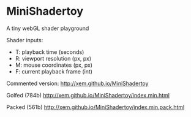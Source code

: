 MiniShadertoy
==

A tiny webGL shader playground

Shader inputs:
- T: playback time (seconds)
- R: viewport resolution (px, px)
- M: mouse coordinates (px, px)
- F: current playback frame (int)

Commented version:
http://xem.github.io/MiniShadertoy

Golfed (784b)
http://xem.github.io/MiniShadertoy/index.min.html

Packed (561b)
http://xem.github.io/MiniShadertoy/index.min.pack.html